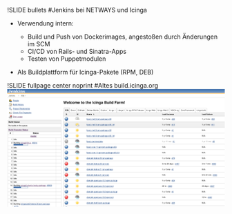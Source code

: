 !SLIDE bullets
#Jenkins bei NETWAYS und Icinga
* Verwendung intern:
  - Build und Push von Dockerimages, angestoßen durch Änderungen im SCM
  - CI/CD von Rails- und Sinatra-Apps
  - Testen von Puppetmodulen

* Als Buildplattform für Icinga-Pakete (RPM, DEB)

!SLIDE fullpage center noprint
#Altes build.icinga.org
<img src="_img/jenkins_dashboard_old.png" style="width:1000px" alt="jenkins timeline">

